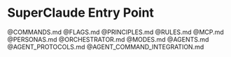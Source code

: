 # SuperClaude Entry Point

@COMMANDS.md
@FLAGS.md
@PRINCIPLES.md
@RULES.md
@MCP.md
@PERSONAS.md
@ORCHESTRATOR.md
@MODES.md
@AGENTS.md
@AGENT_PROTOCOLS.md
@AGENT_COMMAND_INTEGRATION.md
